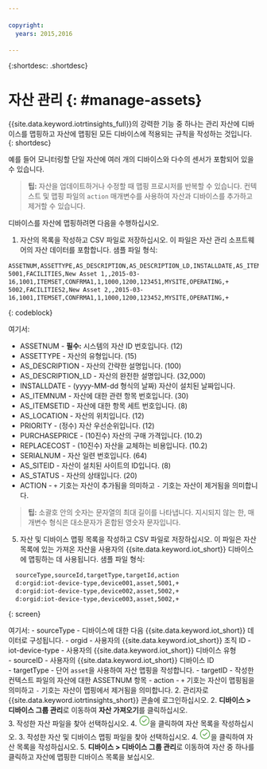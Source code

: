 ```yaml
---

copyright:
  years: 2015,2016

---
```


{:shortdesc: .shortdesc}

# 자산 관리 {: #manage-assets}

{{site.data.keyword.iotrtinsights_full}}의 강력한 기능 중 하나는 관리 자산에 디바이스를 맵핑하고 자산에 맵핑된 모든 디바이스에 적용되는 규칙을 작성하는 것입니다.
{: shortdesc}

예를 들어 모니터링할 단일 자산에 여러 개의 디바이스와 다수의 센서가 포함되어 있을 수 있습니다.

>**팁:** 자산을 업데이트하거나 수정할 때 맵핑 프로시저를 반복할 수 있습니다. 컨텍스트 및 맵핑 파일의 `action` 매개변수를 사용하여 자산과 디바이스를 추가하고 제거할 수 있습니다.

디바이스를 자산에 맵핑하려면 다음을 수행하십시오. 
1. 자산의 목록을 작성하고 CSV 파일로 저장하십시오.
이 파일은 자산 관리 소프트웨어의 자산 데이터를 포함합니다.
샘플 파일 형식:
```
ASSETNUM,ASSETTYPE,AS_DESCRIPTION,AS_DESCRIPTION_LD,INSTALLDATE,AS_ITEMNUM,AS_ITEMSETID,AS_LOCATION,PRIORITY,PURCHASEPRICE,REPLACECOST,SERIALNUM,AS_SITEID,AS_STATUS,ACTION  
5001,FACILITIES,New Asset 1,,2015-03-16,1001,ITEMSET,CONFRMA1,1,1000,1200,123451,MYSITE,OPERATING,+    
5002,FACILITIES2,New Asset 2,,2015-03-16,1001,ITEMSET,CONFRMA1,1,1000,1200,123452,MYSITE,OPERATING,+
```
{: codeblock}

  여기서:  
  - ASSETNUM - **필수:** 시스템의 자산 ID 번호입니다. (12)
  - ASSETTYPE - 자산의 유형입니다. (15)
  - AS_DESCRIPTION - 자산의 간략한 설명입니다. (100)
  - AS_DESCRIPTION_LD - 자산의 완전한 설명입니다. (32,000)
  - INSTALLDATE - (yyyy-MM-dd 형식의 날짜) 자산이 설치된 날짜입니다.
  - AS_ITEMNUM - 자산에 대한 관련 항목 번호입니다. (30)
  - AS_ITEMSETID - 자산에 대한 항목 세트 번호입니다. (8)
  - AS_LOCATION - 자산의 위치입니다. (12)
  - PRIORITY - (정수) 자산 우선순위입니다. (12)
  - PURCHASEPRICE - (10진수) 자산의 구매 가격입니다. (10.2)
  - REPLACECOST - (10진수) 자산을 교체하는 비용입니다. (10.2)
  - SERIALNUM - 자산 일련 번호입니다. (64)
  - AS_SITEID - 자산이 설치된 사이트의 ID입니다. (8)
  - AS_STATUS - 자산의 상태입니다. (20)
  - ACTION - `+` 기호는 자산이 추가됨을 의미하고 `-` 기호는 자산이 제거됨을 의미합니다.  
  >**팁:** 소괄호 안의 숫자는 문자열의 최대 길이를 나타냅니다. 지시되지 않는 한, 매개변수 형식은 대소문자가 혼합된 영숫자 문자입니다.

5. 자산 및 디바이스 맵핑 목록을 작성하고 CSV 파일로 저장하십시오.
  이 파일은 자산 목록에 있는 가져온 자산을 사용자의 {{site.data.keyword.iot_short}} 디바이스에 맵핑하는 데 사용됩니다.
  샘플 파일 형식:
```
  sourceType,sourceId,targetType,targetId,action  
  d:orgid:iot-device-type,device001,asset,5001,+  
  d:orgid:iot-device-type,device002,asset,5002,+  
  d:orgid:iot-device-type,device003,asset,5002,+  
  ```
  {: screen}   

  여기서:
    - sourceType - 디바이스에 대한 다음 {{site.data.keyword.iot_short}} 데이터로 구성됩니다. 
      - orgid - 사용자의 {{site.data.keyword.iot_short}} 조직 ID
      - iot-device-type - 사용자의 {{site.data.keyword.iot_short}} 디바이스 유형  
    - sourceID - 사용자의 {{site.data.keyword.iot_short}} 디바이스 ID  
    - targetType - 단어 `asset`을 사용하여 자산 맵핑을 작성합니다.
    - targetID - 작성한 컨텍스트 파일의 자산에 대한 ASSETNUM 항목
    - action - `+` 기호는 자산이 맵핑됨을 의미하고 `-` 기호는 자산이 맵핑에서 제거됨을 의미합니다.
2. 관리자로 {{site.data.keyword.iotrtinsights_short}} 콘솔에 로그인하십시오. 
2. **디바이스 > 디바이스 그룹 관리**로 이동하여 **자산 가져오기**를 클릭하십시오.  
3. 작성한 자산 파일을 찾아 선택하십시오. 
4. ![작성 아이콘](images/create.png "작성 아이콘")을 클릭하여 자산 목록을 작성하십시오.
3. 작성한 자산 및 디바이스 맵핑 파일을 찾아 선택하십시오. 
4. ![작성 아이콘](images/create.png "작성 아이콘")을 클릭하여 자산 목록을 작성하십시오.
5. **디바이스 > 디바이스 그룹 관리**로 이동하여 자산 중 하나를 클릭하고 자산에 맵핑한 디바이스 목록을 보십시오.
